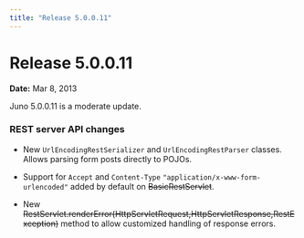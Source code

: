 ```yaml
---
title: "Release 5.0.0.11"
---
```


# Release 5.0.0.11

**Date:** Mar 8, 2013

Juno 5.0.0.11 is a moderate update.

### REST server API changes

- New `UrlEncodingRestSerializer` and `UrlEncodingRestParser` classes. Allows parsing form posts directly to POJOs.

- Support for `Accept` and `Content-Type` `"application/x-www-form-urlencoded"` added by default on  ~~BasicRestServlet~~.

- New ~~RestServlet.renderError(HttpServletRequest,HttpServletResponse,RestException)~~ method to allow customized handling of response errors.

